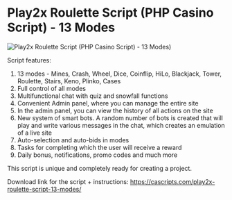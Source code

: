 # Play2x Roulette Script (PHP Casino Script) - 13 Modes

![Play2x Roulette Script (PHP Casino Script) - 13 Modes](https://cascripts.com/wa-data/public/shop/products/83/01/183/images/689/689.745.png))

Script features:
1) 13 modes - Mines, Crash, Wheel, Dice, Coinflip, HiLo, Blackjack, Tower, Roulette, Stairs, Keno, Plinko, Cases
2) Full control of all modes
3) Multifunctional chat with quiz and snowfall functions
4) Convenient Admin panel, where you can manage the entire site
5) In the admin panel, you can view the history of all actions on the site
6) New system of smart bots. A random number of bots is created that will play and write various messages in the chat, which creates an emulation of a live site
7) Auto-selection and auto-bids in modes
8) Tasks for completing which the user will receive a reward
9) Daily bonus, notifications, promo codes and much more

This script is unique and completely ready for creating a project.

Download link for the script + instructions:
https://cascripts.com/play2x-roulette-script-13-modes/
